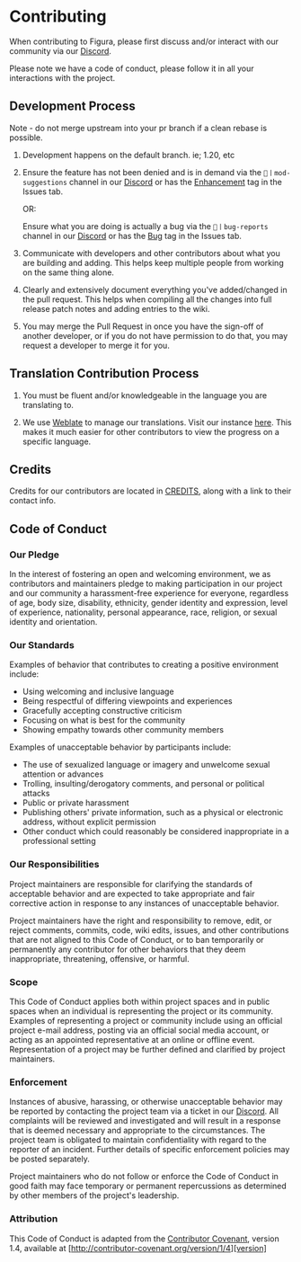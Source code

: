 # Contributing

When contributing to Figura, please first discuss and/or interact with our community via our [Discord](https://discord.figuramc.org/). 

Please note we have a code of conduct, please follow it in all your interactions with the project.

## Development Process
Note - do not merge upstream into your pr branch if a clean rebase is possible.

1. Development happens on the default branch. ie; 1.20, etc
2. Ensure the feature has not been denied and is in demand via the `📧丨mod-suggestions` channel in our [Discord](https://discord.figuramc.org/) or has the [Enhancement]([https://github.com/FiguraMC/Figura/labels/enhancement](https://github.com/FiguraMC/Figura/issues?q=is%3Aissue+is%3Aopen+label%3Aenhancement+)) tag in the Issues tab.
   
    OR:

   Ensure what you are doing is actually a bug via the `👾丨bug-reports` channel in our [Discord](https://discord.figuramc.org/) or has the [Bug]([https://github.com/FiguraMC/Figura/issues](https://github.com/FiguraMC/Figura/issues?q=is%3Aissue+is%3Aopen+label%3Abug+)) tag in the Issues tab.

3. Communicate with developers and other contributors about what you are building and adding. This helps keep multiple people from working on the same thing alone.

4. Clearly and extensively document everything you've added/changed in the pull request. This helps when compiling all the changes into full release patch notes and adding entries to the wiki.

5. You may merge the Pull Request in once you have the sign-off of another developer, or if you do not have permission to do that, you may request a developer to merge it for you.

## Translation Contribution Process 
1. You must be fluent and/or knowledgeable in the language you are translating to.

2. We use [Weblate](https://weblate.org) to manage our translations. Visit our instance [here](https://translate.figuramc.org/projects/figuramc/). This makes it much easier for other contributors to view the progress on a specific language.

<!-- ## Art Contribution Process - To Be Finished, Commented Out for now.
Note - Emojis are located in [FiguraMC/Assets](https://github.com/FiguraMC/Assets/)
1. Follow the color palette and style provided here: [future link here.. sort out before pulling]

2. Document the additions and changes made with your contribution.

##### This is a simplified copy of the Art Contribution Process located in the Assets Repo. -->

## Credits
Credits for our contributors are located in [CREDITS](https://github.com/FiguraMC/Figura/blob/HEAD/CREDITS), along with a link to their contact info.

## Code of Conduct

### Our Pledge

In the interest of fostering an open and welcoming environment, we as
contributors and maintainers pledge to making participation in our project and
our community a harassment-free experience for everyone, regardless of age, body
size, disability, ethnicity, gender identity and expression, level of experience,
nationality, personal appearance, race, religion, or sexual identity and
orientation.

### Our Standards

Examples of behavior that contributes to creating a positive environment
include:

* Using welcoming and inclusive language
* Being respectful of differing viewpoints and experiences
* Gracefully accepting constructive criticism
* Focusing on what is best for the community
* Showing empathy towards other community members

Examples of unacceptable behavior by participants include:

* The use of sexualized language or imagery and unwelcome sexual attention or
advances
* Trolling, insulting/derogatory comments, and personal or political attacks
* Public or private harassment
* Publishing others' private information, such as a physical or electronic
  address, without explicit permission
* Other conduct which could reasonably be considered inappropriate in a
  professional setting

### Our Responsibilities

Project maintainers are responsible for clarifying the standards of acceptable
behavior and are expected to take appropriate and fair corrective action in
response to any instances of unacceptable behavior.

Project maintainers have the right and responsibility to remove, edit, or
reject comments, commits, code, wiki edits, issues, and other contributions
that are not aligned to this Code of Conduct, or to ban temporarily or
permanently any contributor for other behaviors that they deem inappropriate,
threatening, offensive, or harmful.

### Scope

This Code of Conduct applies both within project spaces and in public spaces
when an individual is representing the project or its community. Examples of
representing a project or community include using an official project e-mail
address, posting via an official social media account, or acting as an appointed
representative at an online or offline event. Representation of a project may be
further defined and clarified by project maintainers.

### Enforcement

Instances of abusive, harassing, or otherwise unacceptable behavior may be
reported by contacting the project team via a ticket in our [Discord](https://discord.figuramc.org/). All
complaints will be reviewed and investigated and will result in a response that
is deemed necessary and appropriate to the circumstances. The project team is
obligated to maintain confidentiality with regard to the reporter of an incident.
Further details of specific enforcement policies may be posted separately.

Project maintainers who do not follow or enforce the Code of Conduct in good
faith may face temporary or permanent repercussions as determined by other
members of the project's leadership.

### Attribution

This Code of Conduct is adapted from the [Contributor Covenant][homepage], version 1.4,
available at [http://contributor-covenant.org/version/1/4][version]

[homepage]: http://contributor-covenant.org
[version]: http://contributor-covenant.org/version/1/4/
